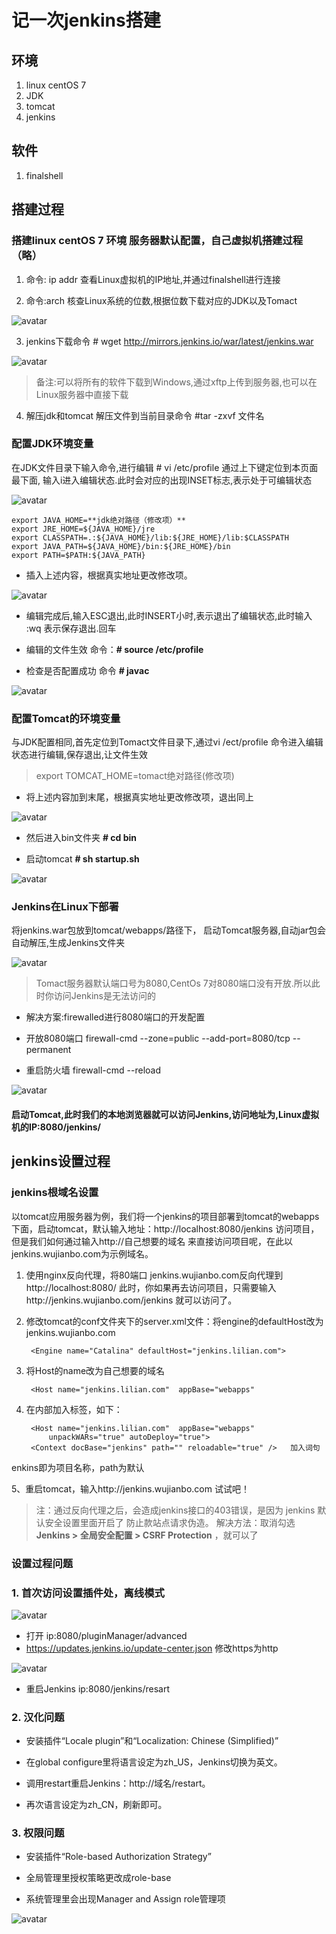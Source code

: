 # 记一次jenkins搭建

## 环境
1. linux centOS 7
2. JDK
3. tomcat
4. jenkins

## 软件
1. finalshell




## 搭建过程
### 搭建linux centOS 7 环境 服务器默认配置，自己虚拟机搭建过程（略）

1. 命令: ip addr 查看Linux虚拟机的IP地址,并通过finalshell进行连接

2. 命令:arch 核查Linux系统的位数,根据位数下载对应的JDK以及Tomact

![avatar](https://raw.githubusercontent.com/boboyaohuo/staticFile/master/image/01.png)

3. jenkins下载命令 # wget http://mirrors.jenkins.io/war/latest/jenkins.war

![avatar](https://raw.githubusercontent.com/boboyaohuo/staticFile/master/image/02.png)
> 备注:可以将所有的软件下载到Windows,通过xftp上传到服务器,也可以在Linux服务器中直接下载

4. 解压jdk和tomcat 解压文件到当前目录命令 #tar -zxvf 文件名




### 配置JDK环境变量

在JDK文件目录下输入命令,进行编辑 # vi /etc/profile 通过上下键定位到本页面最下面, 输入i进入编辑状态.此时会对应的出现INSET标志,表示处于可编辑状态

![avatar](https://raw.githubusercontent.com/boboyaohuo/staticFile/master/image/03.png)

    export JAVA_HOME=**jdk绝对路径（修改项）**
    export JRE_HOME=${JAVA_HOME}/jre
    export CLASSPATH=.:${JAVA_HOME}/lib:${JRE_HOME}/lib:$CLASSPATH
    export JAVA_PATH=${JAVA_HOME}/bin:${JRE_HOME}/bin
    export PATH=$PATH:${JAVA_PATH}

- 插入上述内容，根据真实地址更改修改项。

![avatar](https://raw.githubusercontent.com/boboyaohuo/staticFile/master/image/04.png)

- 编辑完成后,输入ESC退出,此时INSERT小时,表示退出了编辑状态,此时输入  :wq 表示保存退出.回车

- 编辑的文件生效 命令：**# source /etc/profile**

- 检查是否配置成功 命令 **# javac**

![avatar](https://raw.githubusercontent.com/boboyaohuo/staticFile/master/image/05.png)



### 配置Tomcat的环境变量
与JDK配置相同,首先定位到Tomact文件目录下,通过vi /ect/profile 命令进入编辑状态进行编辑,保存退出,让文件生效

>export TOMCAT_HOME=tomact绝对路径(修改项)

- 将上述内容加到末尾，根据真实地址更改修改项，退出同上

![avatar](https://raw.githubusercontent.com/boboyaohuo/staticFile/master/image/06.png)

- 然后进入bin文件夹 **# cd bin**

- 启动tomcat **# sh startup.sh**

![avatar](https://raw.githubusercontent.com/boboyaohuo/staticFile/master/image/07.png)



### Jenkins在Linux下部署
将jenkins.war包放到tomcat/webapps/路径下， 启动Tomcat服务器,自动jar包会自动解压,生成Jenkins文件夹

![avatar](https://raw.githubusercontent.com/boboyaohuo/staticFile/master/image/08.png)

>Tomact服务器默认端口号为8080,CentOs 7对8080端口没有开放.所以此时你访问Jenkins是无法访问的

- 解决方案:firewalled进行8080端口的开发配置

- 开放8080端口
firewall-cmd --zone=public --add-port=8080/tcp --permanent

- 重启防火墙
firewall-cmd --reload

![avatar](https://raw.githubusercontent.com/boboyaohuo/staticFile/master/image/09.png)




#### 启动Tomcat,此时我们的本地浏览器就可以访问Jenkins,访问地址为,Linux虚拟机的IP:8080/jenkins/

## jenkins设置过程


### jenkins根域名设置
以tomcat应用服务器为例，我们将一个jenkins的项目部署到tomcat的webapps下面，启动tomcat，默认输入地址：http://localhost:8080/jenkins 访问项目，但是我们如何通过输入http://自己想要的域名 来直接访问项目呢，在此以jenkins.wujianbo.com为示例域名。

1. 使用nginx反向代理，将80端口 jenkins.wujianbo.com反向代理到 http://localhost:8080/ 此时，你如果再去访问项目，只需要输入http://jenkins.wujianbo.com/jenkins 就可以访问了。

2. 修改tomcat的conf文件夹下的server.xml文件：将engine的defaultHost改为jenkins.wujianbo.com
        
        <Engine name="Catalina" defaultHost="jenkins.lilian.com">

3. 将Host的name改为自己想要的域名
        
        <Host name="jenkins.lilian.com"  appBase="webapps"

4. 在<Host></Host>内部加入<Context/>标签，如下：
        
        <Host name="jenkins.lilian.com"  appBase="webapps"
            unpackWARs="true" autoDeploy="true">
        <Context docBase="jenkins" path="" reloadable="true" />   加入词句
        
enkins即为项目名称，path为默认

5、重启tomcat，输入http://jenkins.wujianbo.com 试试吧！
> 注：通过反向代理之后，会造成jenkins接口的403错误，是因为 jenkins 默认安全设置里面开启了 防止款站点请求伪造。
> 解决方法：取消勾选 **Jenkins > 全局安全配置 > CSRF Protection** ，就可以了


### 设置过程问题

### 1. 首次访问设置插件处，离线模式

![avatar](https://raw.githubusercontent.com/boboyaohuo/staticFile/master/image/10.png)

- 打开 ip:8080/pluginManager/advanced
- https://updates.jenkins.io/update-center.json 修改https为http

![avatar](https://raw.githubusercontent.com/boboyaohuo/staticFile/master/image/11.png)

- 重启Jenkins ip:8080/jenkins/resart



### 2. 汉化问题
- 安装插件“Locale plugin”和“Localization: Chinese (Simplified)”

- 在global configure里将语言设定为zh_US，Jenkins切换为英文。

- 调用restart重启Jenkins：http://域名/restart。

- 再次语言设定为zh_CN，刷新即可。



### 3. 权限问题
- 安装插件“Role-based Authorization Strategy”

- 全局管理里授权策略更改成role-base

- 系统管理里会出现Manager and Assign role管理项

![avatar](https://raw.githubusercontent.com/boboyaohuo/staticFile/master/image/12.png)

